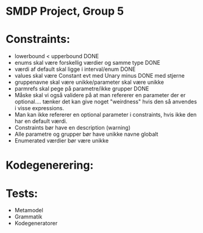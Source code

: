 # SMDP Project, Group 5

# Constraints:
* lowerbound < upperbound DONE
* enums skal være forskellig værdier og samme type DONE
* værdi af default skal ligge i interval/enum DONE
* values skal være Constant evt med Unary minus DONE med stjerne
* gruppenavne skal være unikke/parameter skal være unikke 
* parmrefs skal pege på parametre/ikke grupper DONE
* Måske skal vi også validere på at man refererer en parameter der er optional.... tænker det kan give noget "weirdness" hvis den så anvendes i visse expressions.
* Man kan ikke refererer en optional parameter i constraints, hvis ikke den har en default værdi.
* Constraints bør have en description (warning)
* Alle parametre og grupper bør have unikke navne globalt
* Enumerated værdier bør være unikke


# Kodegenerering:


# Tests:
* Metamodel
* Grammatik
* Kodegeneratorer

